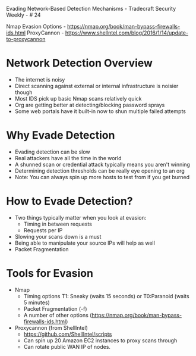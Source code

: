 Evading Network-Based Detection Mechanisms - Tradecraft Security Weekly - # 24

Nmap Evasion Options - https://nmap.org/book/man-bypass-firewalls-ids.html
ProxyCannon - https://www.shellntel.com/blog/2016/1/14/update-to-proxycannon
# Network Detection Overview
- The internet is noisy
- Direct scanning against external or internal infrastructure is noisier though
- Most IDS pick up basic Nmap scans relatively quick
- Org are getting better at detecting/blocking password sprays
- Some web portals have it built-in now to shun multiple failed attempts
# Why Evade Detection
- Evading detection can be slow
- Real attackers have all the time in the world
- A shunned scan or credential attack typically means you aren't winning
- Determining detection thresholds can be really eye opening to an org
- Note: You can always spin up more hosts to test from if you get burned
# How to Evade Detection?
- Two things typically matter when you look at evasion:
	- Timing in between requests
	- Requests per IP
- Slowing your scans down is a must
- Being able to manipulate your source IPs will help as well
- Packet Fragmentation
# Tools for Evasion
- Nmap
	- Timing options T1: Sneaky (waits 15 seconds) or T0:Paranoid (waits 5 minutes)
	- Packet Fragmentation (-f)
	- A number of other options (https://nmap.org/book/man-bypass-firewalls-ids.html)
- Proxycannon (from ShellIntel) 
	- https://github.com/ShellIntel/scripts
	- Can spin up 20 Amazon EC2 instances to proxy scans through
	- Can rotate public WAN IP of nodes.